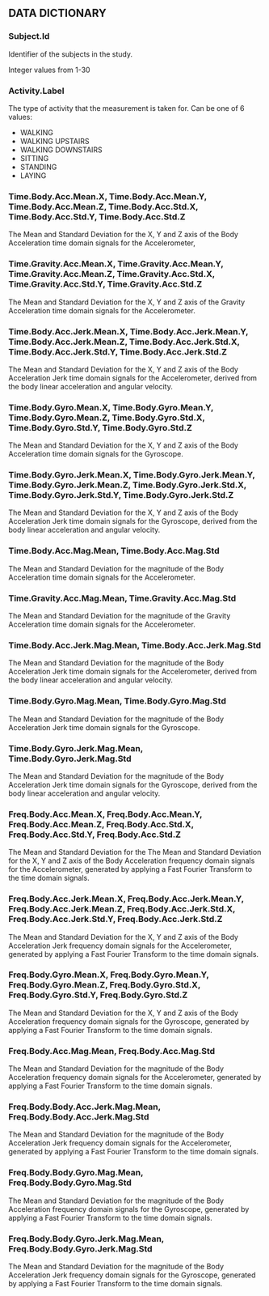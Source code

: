 ## DATA DICTIONARY

### Subject.Id
Identifier of the subjects in the study.

Integer values from 1-30

### Activity.Label
The type of activity that the measurement is taken for. Can be one of 6 values:
* WALKING
* WALKING UPSTAIRS
* WALKING DOWNSTAIRS
* SITTING
* STANDING
* LAYING

### Time.Body.Acc.Mean.X, Time.Body.Acc.Mean.Y, Time.Body.Acc.Mean.Z, Time.Body.Acc.Std.X, Time.Body.Acc.Std.Y, Time.Body.Acc.Std.Z
The Mean and Standard Deviation for the X, Y and Z axis of the Body Acceleration time domain signals for the Accelerometer,

### Time.Gravity.Acc.Mean.X, Time.Gravity.Acc.Mean.Y, Time.Gravity.Acc.Mean.Z, Time.Gravity.Acc.Std.X, Time.Gravity.Acc.Std.Y, Time.Gravity.Acc.Std.Z
The Mean and Standard Deviation for the X, Y and Z axis of the Gravity Acceleration time domain signals for the Accelerometer.

### Time.Body.Acc.Jerk.Mean.X, Time.Body.Acc.Jerk.Mean.Y, Time.Body.Acc.Jerk.Mean.Z, Time.Body.Acc.Jerk.Std.X, Time.Body.Acc.Jerk.Std.Y, Time.Body.Acc.Jerk.Std.Z
The Mean and Standard Deviation for the X, Y and Z axis of the Body Acceleration Jerk time domain signals for the Accelerometer, derived from the body linear acceleration and angular velocity.

### Time.Body.Gyro.Mean.X, Time.Body.Gyro.Mean.Y, Time.Body.Gyro.Mean.Z, Time.Body.Gyro.Std.X, Time.Body.Gyro.Std.Y, Time.Body.Gyro.Std.Z
The Mean and Standard Deviation for the X, Y and Z axis of the Body Acceleration time domain signals for the Gyroscope.

### Time.Body.Gyro.Jerk.Mean.X, Time.Body.Gyro.Jerk.Mean.Y, Time.Body.Gyro.Jerk.Mean.Z, Time.Body.Gyro.Jerk.Std.X, Time.Body.Gyro.Jerk.Std.Y, Time.Body.Gyro.Jerk.Std.Z
The Mean and Standard Deviation for the X, Y and Z axis of the Body Acceleration Jerk time domain signals for the Gyroscope, derived from the body linear acceleration and angular velocity.

### Time.Body.Acc.Mag.Mean, Time.Body.Acc.Mag.Std
The Mean and Standard Deviation for the magnitude of the Body Acceleration time domain signals for the Accelerometer.

### Time.Gravity.Acc.Mag.Mean, Time.Gravity.Acc.Mag.Std
The Mean and Standard Deviation for the magnitude of the Gravity Acceleration time domain signals for the Accelerometer.

### Time.Body.Acc.Jerk.Mag.Mean, Time.Body.Acc.Jerk.Mag.Std
The Mean and Standard Deviation for the magnitude of the Body Acceleration Jerk time domain signals for the Accelerometer, derived from the body linear acceleration and angular velocity.

### Time.Body.Gyro.Mag.Mean, Time.Body.Gyro.Mag.Std
The Mean and Standard Deviation for the magnitude of the Body Acceleration Jerk time domain signals for the Gyroscope.

### Time.Body.Gyro.Jerk.Mag.Mean, Time.Body.Gyro.Jerk.Mag.Std
The Mean and Standard Deviation for the magnitude of the Body Acceleration Jerk time domain signals for the Gyroscope, derived from the body linear acceleration and angular velocity.

### Freq.Body.Acc.Mean.X, Freq.Body.Acc.Mean.Y, Freq.Body.Acc.Mean.Z, Freq.Body.Acc.Std.X, Freq.Body.Acc.Std.Y, Freq.Body.Acc.Std.Z
The Mean and Standard Deviation for the 
The Mean and Standard Deviation for the X, Y and Z axis of the Body Acceleration frequency domain signals for the Accelerometer, generated by applying a Fast Fourier Transform to the time domain signals.

### Freq.Body.Acc.Jerk.Mean.X, Freq.Body.Acc.Jerk.Mean.Y, Freq.Body.Acc.Jerk.Mean.Z, Freq.Body.Acc.Jerk.Std.X, Freq.Body.Acc.Jerk.Std.Y, Freq.Body.Acc.Jerk.Std.Z
The Mean and Standard Deviation for the X, Y and Z axis of the Body Acceleration Jerk frequency domain signals for the Accelerometer, generated by applying a Fast Fourier Transform to the time domain signals.

### Freq.Body.Gyro.Mean.X, Freq.Body.Gyro.Mean.Y, Freq.Body.Gyro.Mean.Z, Freq.Body.Gyro.Std.X, Freq.Body.Gyro.Std.Y, Freq.Body.Gyro.Std.Z
The Mean and Standard Deviation for the X, Y and Z axis of the Body Acceleration frequency domain signals for the Gyroscope, generated by applying a Fast Fourier Transform to the time domain signals.

### Freq.Body.Acc.Mag.Mean, Freq.Body.Acc.Mag.Std
The Mean and Standard Deviation for the magnitude of the Body Acceleration frequency domain signals for the Accelerometer, generated by applying a Fast Fourier Transform to the time domain signals.

### Freq.Body.Body.Acc.Jerk.Mag.Mean, Freq.Body.Body.Acc.Jerk.Mag.Std
The Mean and Standard Deviation for the magnitude of the Body Acceleration Jerk frequency domain signals for the Accelerometer, generated by applying a Fast Fourier Transform to the time domain signals.

### Freq.Body.Body.Gyro.Mag.Mean, Freq.Body.Body.Gyro.Mag.Std
The Mean and Standard Deviation for the magnitude of the Body Acceleration frequency domain signals for the Gyroscope, generated by applying a Fast Fourier Transform to the time domain signals.

### Freq.Body.Body.Gyro.Jerk.Mag.Mean, Freq.Body.Body.Gyro.Jerk.Mag.Std
The Mean and Standard Deviation for the magnitude of the Body Acceleration Jerk frequency domain signals for the Gyroscope, generated by applying a Fast Fourier Transform to the time domain signals.

